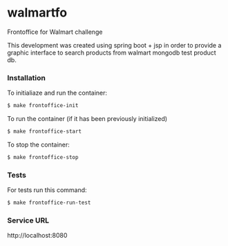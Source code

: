 # walmartfo
Frontoffice for Walmart challenge

This development was created using spring boot + jsp in order to provide a graphic interface to search products from walmart mongodb test product db.

### Installation

To initialiaze and run the container:

```sh
$ make frontoffice-init
```

To run the container (if it has been previously initialized)

```sh
$ make frontoffice-start
```

To stop the container:

```sh
$ make frontoffice-stop
```

### Tests


For tests run this command:

```sh
$ make frontoffice-run-test
```

### Service URL


http://localhost:8080
